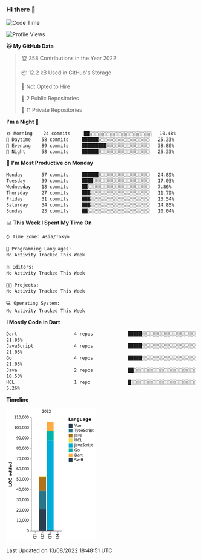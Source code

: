 ### Hi there 🤯

<!--START_SECTION:waka-->
![Code Time](http://img.shields.io/badge/Code%20Time-0%20secs-blue)

![Profile Views](http://img.shields.io/badge/Profile%20Views-0-blue)

**🐱 My GitHub Data** 

> 🏆 358 Contributions in the Year 2022
 > 
> 📦 12.2 kB Used in GitHub's Storage 
 > 
> 🚫 Not Opted to Hire
 > 
> 📜 2 Public Repositories 
 > 
> 🔑 11 Private Repositories  
 > 
**I'm a Night 🦉** 

```text
🌞 Morning    24 commits     ██░░░░░░░░░░░░░░░░░░░░░░░   10.48% 
🌆 Daytime    58 commits     ██████░░░░░░░░░░░░░░░░░░░   25.33% 
🌃 Evening    89 commits     █████████░░░░░░░░░░░░░░░░   38.86% 
🌙 Night      58 commits     ██████░░░░░░░░░░░░░░░░░░░   25.33%

```
📅 **I'm Most Productive on Monday** 

```text
Monday       57 commits     ██████░░░░░░░░░░░░░░░░░░░   24.89% 
Tuesday      39 commits     ████░░░░░░░░░░░░░░░░░░░░░   17.03% 
Wednesday    18 commits     ██░░░░░░░░░░░░░░░░░░░░░░░   7.86% 
Thursday     27 commits     ███░░░░░░░░░░░░░░░░░░░░░░   11.79% 
Friday       31 commits     ███░░░░░░░░░░░░░░░░░░░░░░   13.54% 
Saturday     34 commits     ███░░░░░░░░░░░░░░░░░░░░░░   14.85% 
Sunday       23 commits     ██░░░░░░░░░░░░░░░░░░░░░░░   10.04%

```


📊 **This Week I Spent My Time On** 

```text
⌚︎ Time Zone: Asia/Tokyo

💬 Programming Languages: 
No Activity Tracked This Week

🔥 Editors: 
No Activity Tracked This Week

🐱‍💻 Projects: 
No Activity Tracked This Week

💻 Operating System: 
No Activity Tracked This Week

```

**I Mostly Code in Dart** 

```text
Dart                     4 repos             █████░░░░░░░░░░░░░░░░░░░░   21.05% 
JavaScript               4 repos             █████░░░░░░░░░░░░░░░░░░░░   21.05% 
Go                       4 repos             █████░░░░░░░░░░░░░░░░░░░░   21.05% 
Java                     2 repos             ██░░░░░░░░░░░░░░░░░░░░░░░   10.53% 
HCL                      1 repo              █░░░░░░░░░░░░░░░░░░░░░░░░   5.26%

```


**Timeline**

![Chart not found](https://raw.githubusercontent.com/ppluuums-jp/ppluuums-jp/main/charts/bar_graph.png) 


 Last Updated on 13/08/2022 18:48:51 UTC
<!--END_SECTION:waka-->
